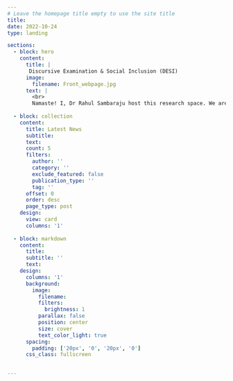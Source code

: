 ```yaml
---
# Leave the homepage title empty to use the site title
title:
date: 2022-10-24
type: landing

sections:
  - block: hero
    content:
      title: |
       Discursive Examination & Social Inclusion (DESI)
      image:
        filename: Front_webpage.jpg
      text: |
        <br>
        Namaste! I, Dr Rahul Sambaraju host this research space. We are at the forefront of studying social exclusion/inclusion through discursive approaches. We use discursive psychology, membership categorization analysis, and conversation analysis to examine how we make sense of and navigate socially oppressive situations. Here, you'll find content related to current projects, publications, research collaborators, and other work that we do, using the menu tabs.
  
  - block: collection
    content:
      title: Latest News
      subtitle:
      text:
      count: 5
      filters:
        author: ''
        category: ''
        exclude_featured: false
        publication_type: ''
        tag: ''
      offset: 0
      order: desc
      page_type: post
    design:
      view: card
      columns: '1'
  
  - block: markdown
    content:
      title:
      subtitle: ''
      text:
    design:
      columns: '1'
      background:
        image: 
          filename: 
          filters:
            brightness: 1
          parallax: false
          position: center
          size: cover
          text_color_light: true
      spacing:
        padding: ['20px', '0', '20px', '0']
      css_class: fullscreen
  

---
```

